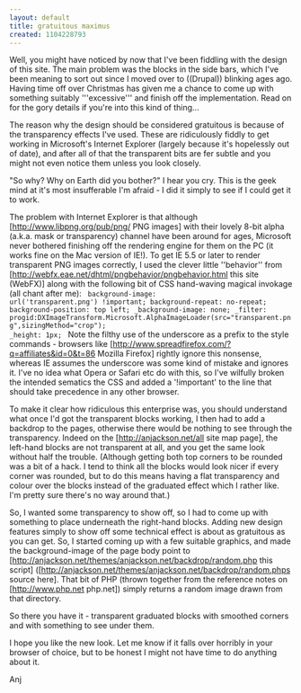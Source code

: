 ```yaml
---
layout: default
title: gratuitous maximus
created: 1104228793
---
```

Well, you might have noticed by now that I've been fiddling with the design of this site.  The main problem was the blocks in the side bars, which I've been meaning to sort out since I moved over to ((Drupal)) blinking ages ago.  Having time off over Christmas has given me a chance to come up with something suitably '''excessive''' and finish off the implementation.  Read on for the gory details if you're into this kind of thing...
<!--break-->
The reason why the design should be considered gratuitous is because of the transparency effects I've used.  These are ridiculously fiddly to get working in Microsoft's Internet Explorer (largely because it's hopelessly out of date), and after all of that the transparent bits are fer subtle and you might not even notice them unless you look closely.

"So why?  Why on Earth did you bother?" I hear you cry.  This is the geek mind at it's most insufferable I'm afraid - I did it simply to see if I could get it to work.

The problem with Internet Explorer is that although [http://www.libpng.org/pub/png/ PNG images] with their lovely 8-bit alpha (a.k.a. mask or transparency) channel have been around for ages, Microsoft never bothered finishing off the rendering engine for them on the PC (it works fine on the Mac version of IE!).  To get IE 5.5 or later to render transparent PNG images correctly, I used the clever little ''behavior'' from [http://webfx.eae.net/dhtml/pngbehavior/pngbehavior.html this site (WebFX)] along with the following bit of CSS hand-waving magical invokage (all chant after me):
<code>
  background-image: url('transparent.png') !important;
  background-repeat: no-repeat;
  background-position: top left;
  _background-image: none;
  _filter: progid:DXImageTransform.Microsoft.AlphaImageLoader(src="transparent.png",sizingMethod="crop");
  _height: 1px;
</code>
Note the filthy use of the underscore as a prefix to the style commands - browsers like [http://www.spreadfirefox.com/?q=affiliates&id=0&t=86 Mozilla Firefox] rightly ignore this nonsense, whereas IE assumes the underscore was some kind of mistake and ignores it.  I've no idea what Opera or Safari etc do with this, so I've wilfully broken the intended sematics the CSS and added a '!important' to the line that should take precedence in any other browser.

To make it clear how ridiculous this enterprise was, you should understand what once I'd got the transparent blocks working, I then had to add a backdrop to the pages, otherwise there would be nothing to see through the transparency.  Indeed on the [http://anjackson.net/all site map page], the left-hand blocks are not transparent at all, and you get the same look without half the trouble. (Although getting both top corners to be rounded was a bit of a hack.  I tend to think all the blocks would look nicer if every corner was rounded, but to do this means having a flat transparency and colour over the blocks instead of the graduated effect which I rather like. I'm pretty sure there's no way around that.)

So, I wanted some transparency to show off, so I had to come up with something to place underneath the right-hand blocks.  Adding new design features simply to show off some technical effect is about as gratuitous as you can get.  So, I started coming up with a few suitable graphics, and made the background-image of the page body point to [http://anjackson.net/themes/anjackson.net/backdrop/random.php this script] ([http://anjackson.net/themes/anjackson.net/backdrop/random.phps source here].  That bit of PHP (thrown together from the reference notes on [http://www.php.net php.net]) simply returns a random image drawn from that directory.

So there you have it - transparent graduated blocks with smoothed corners and with something to see under them.  

I hope you like the new look.  Let me know if it falls over horribly in your browser of choice, but to be honest I might not have time to do anything about it.

Anj
